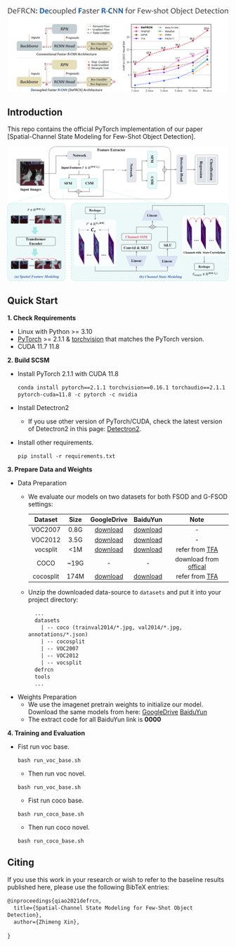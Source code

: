 <div align="center"><img src="assets/header.png" width="840"></div>

## Introduction

This repo contains the official PyTorch implementation of our paper
[Spatial-Channel State Modeling for Few-Shot Object Detection].

<div align="center"><img src="framework.png" width="800"></div>


## Quick Start

**1. Check Requirements**
* Linux with Python >= 3.10
* [PyTorch](https://pytorch.org/get-started/locally/) >= 2.1.1 & [torchvision](https://github.com/pytorch/vision/) that matches the PyTorch version.
* CUDA 11.7 11.8


**2. Build SCSM**

* Install PyTorch 2.1.1 with CUDA 11.8 
  ```shell
  conda install pytorch==2.1.1 torchvision==0.16.1 torchaudio==2.1.1 pytorch-cuda=11.8 -c pytorch -c nvidia
  ```
* Install Detectron2
 
  - If you use other version of PyTorch/CUDA, check the latest version of Detectron2 in this page: [Detectron2](https://github.com/facebookresearch/detectron2/releases). 
 
* Install other requirements. 
  ```angular2html
  pip install -r requirements.txt
  ```

**3. Prepare Data and Weights**
* Data Preparation
  - We evaluate our models on two datasets for both FSOD and G-FSOD settings:

    | Dataset | Size | GoogleDrive | BaiduYun | Note |
    |:---:|:---:|:---:|:---:|:---:|
    |VOC2007| 0.8G |[download](https://drive.google.com/file/d/1BcuJ9j9Mtymp56qGSOfYxlXN4uEVyxFm/view?usp=sharing)|[download](https://pan.baidu.com/s/1kjAmHY5JKDoG0L65T3dK9g)| - |
    |VOC2012| 3.5G |[download](https://drive.google.com/file/d/1NjztPltqm-Z-pG94a6PiPVP4BgD8Sz1H/view?usp=sharing)|[download](https://pan.baidu.com/s/1DUJT85AG_fqP9NRPhnwU2Q)| - |
    |vocsplit| <1M |[download](https://drive.google.com/file/d/1BpDDqJ0p-fQAFN_pthn2gqiK5nWGJ-1a/view?usp=sharing)|[download](https://pan.baidu.com/s/1518_egXZoJNhqH4KRDQvfw)| refer from [TFA](https://github.com/ucbdrive/few-shot-object-detection#models) |
    |COCO| ~19G | - | - | download from [offical](https://cocodataset.org/#download)|
    |cocosplit| 174M |[download](https://drive.google.com/file/d/1T_cYLxNqYlbnFNJt8IVvT7ZkWb5c0esj/view?usp=sharing)|[download](https://pan.baidu.com/s/1NELvshrbkpRS8BiuBIr5gA)| refer from [TFA](https://github.com/ucbdrive/few-shot-object-detection#models) |
  - Unzip the downloaded data-source to `datasets` and put it into your project directory:
    ```angular2html
      ...
      datasets
        | -- coco (trainval2014/*.jpg, val2014/*.jpg, annotations/*.json)
        | -- cocosplit
        | -- VOC2007
        | -- VOC2012
        | -- vocsplit
      defrcn
      tools
      ...
    ```
* Weights Preparation
  - We use the imagenet pretrain weights to initialize our model. Download the same models from here: [GoogleDrive](https://drive.google.com/file/d/1rsE20_fSkYeIhFaNU04rBfEDkMENLibj/view?usp=sharing) [BaiduYun](https://pan.baidu.com/s/1IfxFq15LVUI3iIMGFT8slw)
  - The extract code for all BaiduYun link is **0000**

**4. Training and Evaluation**

* Fist run voc base.
  ```angular2html
  bash run_voc_base.sh
  ```

  * Then run voc novel.
  ```angular2html
  bash run_voc_base.sh
  ```

  * Fist run coco base.
  ```angular2html
  bash run_coco_base.sh
  ```

  * Then run coco novel.
  ```angular2html
  bash run_coco_base.sh
  ```
  



## Citing
If you use this work in your research or wish to refer to the baseline results published here, please use the following BibTeX entries:
```
@inproceedings{qiao2021defrcn,
  title={Spatial-Channel State Modeling for Few-Shot Object Detection},
  author={Zhimeng Xin},
  
}
```
